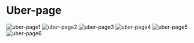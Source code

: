 # Uber-page


![uber-page1](https://user-images.githubusercontent.com/100294893/216138299-bcce5110-9441-4858-9ff0-7db0db1a5785.png) ![uber-page2](https://user-images.githubusercontent.com/100294893/216138314-084956bb-af4d-4e34-acd0-1d367ebaad8c.png) ![uber-page3](https://user-images.githubusercontent.com/100294893/216138326-b597fcd2-dc9a-4fc7-9ffb-746f19061a5c.png) ![uber-page4](https://user-images.githubusercontent.com/100294893/216138339-9c580a2e-a99d-4dcf-9e7f-598675900f40.png) ![uber-page5](https://user-images.githubusercontent.com/100294893/216138346-cffa52fa-3afc-4f12-bc12-585514484036.png) ![uber-page6](https://user-images.githubusercontent.com/100294893/216138358-2d202b82-860c-476a-8a79-c0ffcfcc969b.png)
